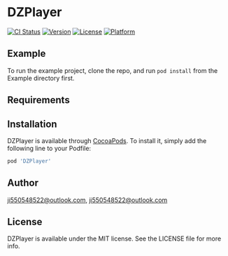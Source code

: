 # DZPlayer

[![CI Status](https://img.shields.io/travis/ji550548522@outlook.com/DZPlayer.svg?style=flat)](https://travis-ci.org/ji550548522@outlook.com/DZPlayer)
[![Version](https://img.shields.io/cocoapods/v/DZPlayer.svg?style=flat)](https://cocoapods.org/pods/DZPlayer)
[![License](https://img.shields.io/cocoapods/l/DZPlayer.svg?style=flat)](https://cocoapods.org/pods/DZPlayer)
[![Platform](https://img.shields.io/cocoapods/p/DZPlayer.svg?style=flat)](https://cocoapods.org/pods/DZPlayer)

## Example

To run the example project, clone the repo, and run `pod install` from the Example directory first.

## Requirements

## Installation

DZPlayer is available through [CocoaPods](https://cocoapods.org). To install
it, simply add the following line to your Podfile:

```ruby
pod 'DZPlayer'
```

## Author

ji550548522@outlook.com, ji550548522@outlook.com

## License

DZPlayer is available under the MIT license. See the LICENSE file for more info.


